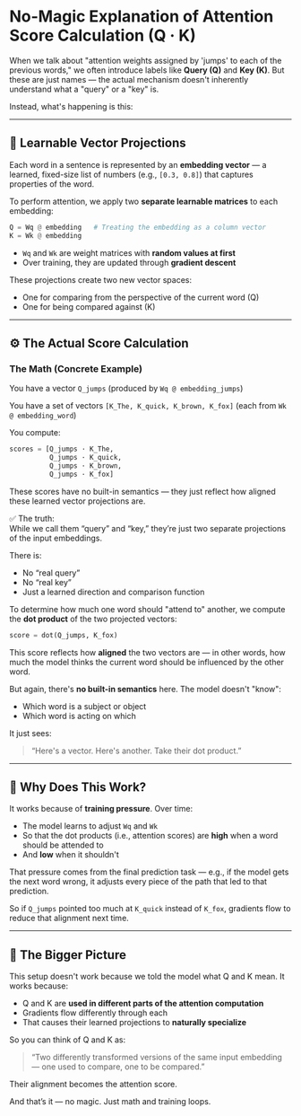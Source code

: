 # No-Magic Explanation of Attention Score Calculation (Q · K)

When we talk about "attention weights assigned by 'jumps' to each of the previous words," we often introduce labels like **Query (Q)** and **Key (K)**. But these are just names — the actual mechanism doesn't inherently understand what a "query" or a "key" is.

Instead, what's happening is this:

---

## 🔢 Learnable Vector Projections

Each word in a sentence is represented by an **embedding vector** — a learned, fixed-size list of numbers (e.g., `[0.3, 0.8]`) that captures properties of the word.

To perform attention, we apply two **separate learnable matrices** to each embedding:

```python
Q = Wq @ embedding   # Treating the embedding as a column vector
K = Wk @ embedding
```

- `Wq` and `Wk` are weight matrices with **random values at first**
- Over training, they are updated through **gradient descent**

These projections create two new vector spaces:
- One for comparing from the perspective of the current word (Q)
- One for being compared against (K)

---

## ⚙️ The Actual Score Calculation

### The Math (Concrete Example)
You have a vector `Q_jumps` (produced by `Wq @ embedding_jumps`)

You have a set of vectors `[K_The, K_quick, K_brown, K_fox]` (each from `Wk @ embedding_word`)

You compute:

```python
scores = [Q_jumps · K_The,
          Q_jumps · K_quick,
          Q_jumps · K_brown,
          Q_jumps · K_fox]
```

These scores have no built-in semantics — they just reflect how aligned these learned vector projections are.

✅ The truth:  
While we call them “query” and “key,” they’re just two separate projections of the input embeddings.

There is:
- No “real query”
- No “real key”
- Just a learned direction and comparison function


To determine how much one word should "attend to" another, we compute the **dot product** of the two projected vectors:

```python
score = dot(Q_jumps, K_fox)
```

This score reflects how **aligned** the two vectors are — in other words, how much the model thinks the current word should be influenced by the other word.

But again, there's **no built-in semantics** here. The model doesn't "know":
- Which word is a subject or object
- Which word is acting on which

It just sees:
> “Here's a vector. Here's another. Take their dot product.”

---

## 🎯 Why Does This Work?

It works because of **training pressure**. Over time:
- The model learns to adjust `Wq` and `Wk`
- So that the dot products (i.e., attention scores) are **high** when a word should be attended to
- And **low** when it shouldn't

That pressure comes from the final prediction task — e.g., if the model gets the next word wrong, it adjusts every piece of the path that led to that prediction.

So if `Q_jumps` pointed too much at `K_quick` instead of `K_fox`, gradients flow to reduce that alignment next time.

---

## 🧠 The Bigger Picture

This setup doesn't work because we told the model what Q and K mean. It works because:
- Q and K are **used in different parts of the attention computation**
- Gradients flow differently through each
- That causes their learned projections to **naturally specialize**

So you can think of Q and K as:
> “Two differently transformed versions of the same input embedding — one used to compare, one to be compared.”

Their alignment becomes the attention score.

And that’s it — no magic. Just math and training loops.
